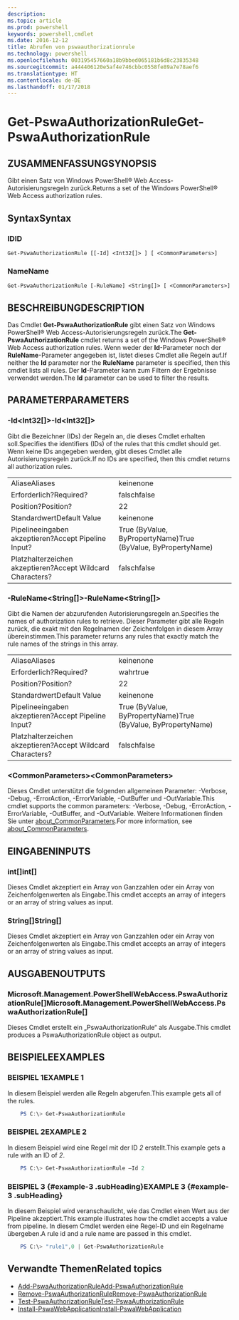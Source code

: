 ```yaml
---
description: 
ms.topic: article
ms.prod: powershell
keywords: powershell,cmdlet
ms.date: 2016-12-12
title: Abrufen von pswaauthorizationrule
ms.technology: powershell
ms.openlocfilehash: 003195457660a18b9bbed065181b6d8c23835348
ms.sourcegitcommit: a444406120e5af4e746cbbc0558fe89a7e78aef6
ms.translationtype: HT
ms.contentlocale: de-DE
ms.lasthandoff: 01/17/2018
---
```

# <a name="get-pswaauthorizationrule"></a><span data-ttu-id="055cc-103">Get-PswaAuthorizationRule</span><span class="sxs-lookup"><span data-stu-id="055cc-103">Get-PswaAuthorizationRule</span></span>

## <a name="synopsis"></a><span data-ttu-id="055cc-104">ZUSAMMENFASSUNG</span><span class="sxs-lookup"><span data-stu-id="055cc-104">SYNOPSIS</span></span>

<span data-ttu-id="055cc-105">Gibt einen Satz von Windows PowerShell® Web Access-Autorisierungsregeln zurück.</span><span class="sxs-lookup"><span data-stu-id="055cc-105">Returns a set of the Windows PowerShell® Web Access authorization rules.</span></span>

## <a name="syntax"></a><span data-ttu-id="055cc-106">Syntax</span><span class="sxs-lookup"><span data-stu-id="055cc-106">Syntax</span></span>

### <a name="id"></a><span data-ttu-id="055cc-107">ID</span><span class="sxs-lookup"><span data-stu-id="055cc-107">ID</span></span>
```
Get-PswaAuthorizationRule [[-Id] <Int32[]> ] [ <CommonParameters>]
```

### <a name="name"></a><span data-ttu-id="055cc-108">Name</span><span class="sxs-lookup"><span data-stu-id="055cc-108">Name</span></span>
```
Get-PswaAuthorizationRule [-RuleName] <String[]> [ <CommonParameters>]
```

## <a name="description"></a><span data-ttu-id="055cc-109">BESCHREIBUNG</span><span class="sxs-lookup"><span data-stu-id="055cc-109">DESCRIPTION</span></span>

<span data-ttu-id="055cc-110">Das Cmdlet **Get-PswaAuthorizationRule** gibt einen Satz von Windows PowerShell® Web Access-Autorisierungsregeln zurück.</span><span class="sxs-lookup"><span data-stu-id="055cc-110">The **Get-PswaAuthorizationRule** cmdlet returns a set of the Windows PowerShell® Web Access authorization rules.</span></span>
<span data-ttu-id="055cc-111">Wenn weder der **Id**-Parameter noch der **RuleName**-Parameter angegeben ist, listet dieses Cmdlet alle Regeln auf.</span><span class="sxs-lookup"><span data-stu-id="055cc-111">If neither the **Id** parameter nor the **RuleName** parameter is specified, then this cmdlet lists all rules.</span></span> <span data-ttu-id="055cc-112">Der **Id**-Parameter kann zum Filtern der Ergebnisse verwendet werden.</span><span class="sxs-lookup"><span data-stu-id="055cc-112">The **Id** parameter can be used to filter the results.</span></span>

## <a name="parameters"></a><span data-ttu-id="055cc-113">PARAMETER</span><span class="sxs-lookup"><span data-stu-id="055cc-113">PARAMETERS</span></span>

### <a name="-idltint32gt"></a><span data-ttu-id="055cc-114">-Id&lt;Int32\[\]&gt;</span><span class="sxs-lookup"><span data-stu-id="055cc-114">-Id&lt;Int32\[\]&gt;</span></span>

<span data-ttu-id="055cc-115">Gibt die Bezeichner (IDs) der Regeln an, die dieses Cmdlet erhalten soll.</span><span class="sxs-lookup"><span data-stu-id="055cc-115">Specifies the identifiers (IDs) of the rules that this cmdlet should get.</span></span> <span data-ttu-id="055cc-116">Wenn keine IDs angegeben werden, gibt dieses Cmdlet alle Autorisierungsregeln zurück.</span><span class="sxs-lookup"><span data-stu-id="055cc-116">If no IDs are specified, then this cmdlet returns all authorization rules.</span></span>

|||  
|-|-|
| <span data-ttu-id="055cc-117">Aliase</span><span class="sxs-lookup"><span data-stu-id="055cc-117">Aliases</span></span>                              | <span data-ttu-id="055cc-118">keine</span><span class="sxs-lookup"><span data-stu-id="055cc-118">none</span></span>                                 |
| <span data-ttu-id="055cc-119">Erforderlich?</span><span class="sxs-lookup"><span data-stu-id="055cc-119">Required?</span></span>                            | <span data-ttu-id="055cc-120">falsch</span><span class="sxs-lookup"><span data-stu-id="055cc-120">false</span></span>                                |
| <span data-ttu-id="055cc-121">Position?</span><span class="sxs-lookup"><span data-stu-id="055cc-121">Position?</span></span>                            | <span data-ttu-id="055cc-122">2</span><span class="sxs-lookup"><span data-stu-id="055cc-122">2</span></span>                                    |
| <span data-ttu-id="055cc-123">Standardwert</span><span class="sxs-lookup"><span data-stu-id="055cc-123">Default Value</span></span>                        | <span data-ttu-id="055cc-124">keine</span><span class="sxs-lookup"><span data-stu-id="055cc-124">none</span></span>                                 |
| <span data-ttu-id="055cc-125">Pipelineeingaben akzeptieren?</span><span class="sxs-lookup"><span data-stu-id="055cc-125">Accept Pipeline Input?</span></span>               | <span data-ttu-id="055cc-126">True (ByValue, ByPropertyName)</span><span class="sxs-lookup"><span data-stu-id="055cc-126">True (ByValue, ByPropertyName)</span></span>       |
| <span data-ttu-id="055cc-127">Platzhalterzeichen akzeptieren?</span><span class="sxs-lookup"><span data-stu-id="055cc-127">Accept Wildcard Characters?</span></span>          | <span data-ttu-id="055cc-128">falsch</span><span class="sxs-lookup"><span data-stu-id="055cc-128">false</span></span>                                |

### <a name="-rulenameltstringgt"></a><span data-ttu-id="055cc-129">-RuleName&lt;String\[\]&gt;</span><span class="sxs-lookup"><span data-stu-id="055cc-129">-RuleName&lt;String\[\]&gt;</span></span>

<span data-ttu-id="055cc-130">Gibt die Namen der abzurufenden Autorisierungsregeln an.</span><span class="sxs-lookup"><span data-stu-id="055cc-130">Specifies the names of authorization rules to retrieve.</span></span> <span data-ttu-id="055cc-131">Dieser Parameter gibt alle Regeln zurück, die exakt mit den Regelnamen der Zeichenfolgen in diesem Array übereinstimmen.</span><span class="sxs-lookup"><span data-stu-id="055cc-131">This parameter returns any rules that exactly match the rule names of the strings in this array.</span></span>

|||  
|-|-|
| <span data-ttu-id="055cc-132">Aliase</span><span class="sxs-lookup"><span data-stu-id="055cc-132">Aliases</span></span>                              | <span data-ttu-id="055cc-133">keine</span><span class="sxs-lookup"><span data-stu-id="055cc-133">none</span></span>                                 |
| <span data-ttu-id="055cc-134">Erforderlich?</span><span class="sxs-lookup"><span data-stu-id="055cc-134">Required?</span></span>                            | <span data-ttu-id="055cc-135">wahr</span><span class="sxs-lookup"><span data-stu-id="055cc-135">true</span></span>                                 |
| <span data-ttu-id="055cc-136">Position?</span><span class="sxs-lookup"><span data-stu-id="055cc-136">Position?</span></span>                            | <span data-ttu-id="055cc-137">2</span><span class="sxs-lookup"><span data-stu-id="055cc-137">2</span></span>                                    |
| <span data-ttu-id="055cc-138">Standardwert</span><span class="sxs-lookup"><span data-stu-id="055cc-138">Default Value</span></span>                        | <span data-ttu-id="055cc-139">keine</span><span class="sxs-lookup"><span data-stu-id="055cc-139">none</span></span>                                 |
| <span data-ttu-id="055cc-140">Pipelineeingaben akzeptieren?</span><span class="sxs-lookup"><span data-stu-id="055cc-140">Accept Pipeline Input?</span></span>               | <span data-ttu-id="055cc-141">True (ByValue, ByPropertyName)</span><span class="sxs-lookup"><span data-stu-id="055cc-141">True (ByValue, ByPropertyName)</span></span>       |
| <span data-ttu-id="055cc-142">Platzhalterzeichen akzeptieren?</span><span class="sxs-lookup"><span data-stu-id="055cc-142">Accept Wildcard Characters?</span></span>          | <span data-ttu-id="055cc-143">falsch</span><span class="sxs-lookup"><span data-stu-id="055cc-143">false</span></span>                                |

### <a name="ltcommonparametersgt"></a><span data-ttu-id="055cc-144">&lt;CommonParameters&gt;</span><span class="sxs-lookup"><span data-stu-id="055cc-144">&lt;CommonParameters&gt;</span></span>

<span data-ttu-id="055cc-145">Dieses Cmdlet unterstützt die folgenden allgemeinen Parameter: -Verbose, -Debug, -ErrorAction, -ErrorVariable, -OutBuffer und -OutVariable.</span><span class="sxs-lookup"><span data-stu-id="055cc-145">This cmdlet supports the common parameters: -Verbose, -Debug, -ErrorAction, -ErrorVariable, -OutBuffer, and -OutVariable.</span></span>
<span data-ttu-id="055cc-146">Weitere Informationen finden Sie unter [about_CommonParameters](http://go.microsoft.com/fwlink/p/?LinkID=113216).</span><span class="sxs-lookup"><span data-stu-id="055cc-146">For more information, see [about_CommonParameters](http://go.microsoft.com/fwlink/p/?LinkID=113216).</span></span>

## <a name="inputs"></a><span data-ttu-id="055cc-147">EINGABEN</span><span class="sxs-lookup"><span data-stu-id="055cc-147">INPUTS</span></span>

### <a name="int"></a><span data-ttu-id="055cc-148">int\[\]</span><span class="sxs-lookup"><span data-stu-id="055cc-148">int\[\]</span></span>

<span data-ttu-id="055cc-149">Dieses Cmdlet akzeptiert ein Array von Ganzzahlen oder ein Array von Zeichenfolgenwerten als Eingabe.</span><span class="sxs-lookup"><span data-stu-id="055cc-149">This cmdlet accepts an array of integers or an array of string values as input.</span></span>

### <a name="string"></a><span data-ttu-id="055cc-150">String\[\]</span><span class="sxs-lookup"><span data-stu-id="055cc-150">String\[\]</span></span>

<span data-ttu-id="055cc-151">Dieses Cmdlet akzeptiert ein Array von Ganzzahlen oder ein Array von Zeichenfolgenwerten als Eingabe.</span><span class="sxs-lookup"><span data-stu-id="055cc-151">This cmdlet accepts an array of integers or an array of string values as input.</span></span>

## <a name="outputs"></a><span data-ttu-id="055cc-152">AUSGABEN</span><span class="sxs-lookup"><span data-stu-id="055cc-152">OUTPUTS</span></span>

### <a name="microsoftmanagementpowershellwebaccesspswaauthorizationrule"></a><span data-ttu-id="055cc-153">Microsoft.Management.PowerShellWebAccess.PswaAuthorizationRule\[\]</span><span class="sxs-lookup"><span data-stu-id="055cc-153">Microsoft.Management.PowerShellWebAccess.PswaAuthorizationRule\[\]</span></span>

<span data-ttu-id="055cc-154">Dieses Cmdlet erstellt ein „PswaAuthorizationRule“ als Ausgabe.</span><span class="sxs-lookup"><span data-stu-id="055cc-154">This cmdlet produces a PswaAuthorizationRule object as output.</span></span>


## <a name="examples"></a><span data-ttu-id="055cc-155">BEISPIELE</span><span class="sxs-lookup"><span data-stu-id="055cc-155">EXAMPLES</span></span>

### <a name="example-1"></a><span data-ttu-id="055cc-156">BEISPIEL 1</span><span class="sxs-lookup"><span data-stu-id="055cc-156">EXAMPLE 1</span></span>

<span data-ttu-id="055cc-157">In diesem Beispiel werden alle Regeln abgerufen.</span><span class="sxs-lookup"><span data-stu-id="055cc-157">This example gets all of the rules.</span></span>

```PowerShell
    PS C:\> Get-PswaAuthorizationRule
```

### <a name="example-2"></a><span data-ttu-id="055cc-158">BEISPIEL 2</span><span class="sxs-lookup"><span data-stu-id="055cc-158">EXAMPLE 2</span></span>

<span data-ttu-id="055cc-159">In diesem Beispiel wird eine Regel mit der ID *2* erstellt.</span><span class="sxs-lookup"><span data-stu-id="055cc-159">This example gets a rule with an ID of *2*.</span></span>

```PowerShell
    PS C:\> Get-PswaAuthorizationRule –Id 2
```

### <a name="example-3-example-3-subheading"></a><span data-ttu-id="055cc-160">BEISPIEL 3 {#example-3 .subHeading}</span><span class="sxs-lookup"><span data-stu-id="055cc-160">EXAMPLE 3 {#example-3 .subHeading}</span></span>

<span data-ttu-id="055cc-161">In diesem Beispiel wird veranschaulicht, wie das Cmdlet einen Wert aus der Pipeline akzeptiert.</span><span class="sxs-lookup"><span data-stu-id="055cc-161">This example illustrates how the cmdlet accepts a value from pipeline.</span></span>
<span data-ttu-id="055cc-162">In diesem Cmdlet werden eine Regel-ID und ein Regelname übergeben.</span><span class="sxs-lookup"><span data-stu-id="055cc-162">A rule id and a rule name are passed in this cmdlet.</span></span>

```PowerShell
    PS C:\> "rule1",0 | Get-PswaAuthorizationRule
```

## <a name="related-topics"></a><span data-ttu-id="055cc-163">Verwandte Themen</span><span class="sxs-lookup"><span data-stu-id="055cc-163">Related topics</span></span>

- [<span data-ttu-id="055cc-164">Add-PswaAuthorizationRule</span><span class="sxs-lookup"><span data-stu-id="055cc-164">Add-PswaAuthorizationRule</span></span>](add-pswaauthorizationrule.md)
- [<span data-ttu-id="055cc-165">Remove-PswaAuthorizationRule</span><span class="sxs-lookup"><span data-stu-id="055cc-165">Remove-PswaAuthorizationRule</span></span>](remove-pswaauthorizationrule.md)
- [<span data-ttu-id="055cc-166">Test-PswaAuthorizationRule</span><span class="sxs-lookup"><span data-stu-id="055cc-166">Test-PswaAuthorizationRule</span></span>](test-pswaauthorizationrule.md)
- [<span data-ttu-id="055cc-167">Install-PswaWebApplication</span><span class="sxs-lookup"><span data-stu-id="055cc-167">Install-PswaWebApplication</span></span>](install-pswawebapplication.md)
